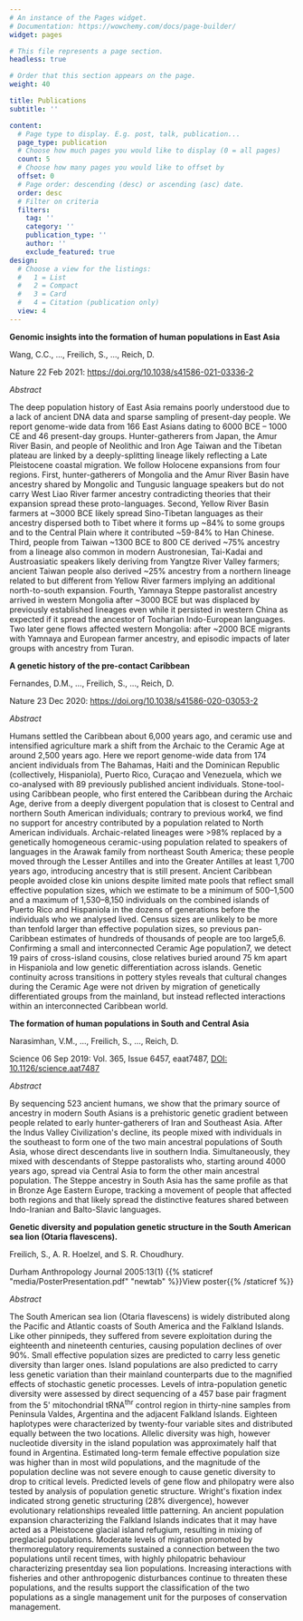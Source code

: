 ```yaml
---
# An instance of the Pages widget.
# Documentation: https://wowchemy.com/docs/page-builder/
widget: pages

# This file represents a page section.
headless: true

# Order that this section appears on the page.
weight: 40

title: Publications
subtitle: ''

content:
  # Page type to display. E.g. post, talk, publication...
  page_type: publication
  # Choose how much pages you would like to display (0 = all pages)
  count: 5
  # Choose how many pages you would like to offset by
  offset: 0
  # Page order: descending (desc) or ascending (asc) date.
  order: desc
  # Filter on criteria
  filters:
    tag: ''
    category: ''
    publication_type: ''
    author: ''
    exclude_featured: true
design:
  # Choose a view for the listings:
  #   1 = List
  #   2 = Compact
  #   3 = Card
  #   4 = Citation (publication only)
  view: 4
---
```


**Genomic insights into the formation of human populations in East Asia**

Wang, C.C., ..., Freilich, S., ..., Reich, D.

Nature  22 Feb 2021: [https://doi.org/10.1038/s41586-021-03336-2 ](https://www.nature.com/articles/s41586-021-03336-2/ "Nature")

*Abstract*

The deep population history of East Asia remains poorly understood due to a lack of ancient DNA data and sparse sampling of present-day people. We report genome-wide data from 166 East Asians dating to 6000 BCE – 1000 CE and 46 present-day groups. Hunter-gatherers from Japan, the Amur River Basin, and people of Neolithic and Iron Age Taiwan and the Tibetan plateau are linked by a deeply-splitting lineage likely reflecting a Late Pleistocene coastal migration. We follow Holocene expansions from four regions. First, hunter-gatherers of Mongolia and the Amur River Basin have ancestry shared by Mongolic and Tungusic language speakers but do not carry West Liao River farmer ancestry contradicting theories that their expansion spread these proto-languages. Second, Yellow River Basin farmers at ~3000 BCE likely spread Sino-Tibetan languages as their ancestry dispersed both to Tibet where it forms up ~84% to some groups and to the Central Plain where it contributed ~59-84% to Han Chinese. Third, people from Taiwan ~1300 BCE to 800 CE derived ~75% ancestry from a lineage also common in modern Austronesian, Tai-Kadai and Austroasiatic speakers likely deriving from Yangtze River Valley farmers; ancient Taiwan people also derived ~25% ancestry from a northern lineage related to but different from Yellow River farmers implying an additional north-to-south expansion. Fourth, Yamnaya Steppe pastoralist ancestry arrived in western Mongolia after ~3000 BCE but was displaced by previously established lineages even while it persisted in western China as expected if it spread the ancestor of Tocharian Indo-European languages. Two later gene flows affected western Mongolia: after ~2000 BCE migrants with Yamnaya and European farmer ancestry, and episodic impacts of later groups with ancestry from Turan.


**A genetic history of the pre-contact Caribbean**

Fernandes, D.M., ..., Freilich, S., ..., Reich, D. 

Nature    23 Dec 2020: [https://doi.org/10.1038/s41586-020-03053-2 ](https://www.nature.com/articles/s41586-020-03053-2/ "Nature")

*Abstract*

Humans settled the Caribbean about 6,000 years ago, and ceramic use and intensified agriculture mark a shift from the Archaic to the Ceramic Age at around 2,500 years ago. Here we report genome-wide data from 174 ancient individuals from The Bahamas, Haiti and the Dominican Republic (collectively, Hispaniola), Puerto Rico, Curaçao and Venezuela, which we co-analysed with 89 previously published ancient individuals. Stone-tool-using Caribbean people, who first entered the Caribbean during the Archaic Age, derive from a deeply divergent population that is closest to Central and northern South American individuals; contrary to previous work4, we find no support for ancestry contributed by a population related to North American individuals. Archaic-related lineages were >98% replaced by a genetically homogeneous ceramic-using population related to speakers of languages in the Arawak family from northeast South America; these people moved through the Lesser Antilles and into the Greater Antilles at least 1,700 years ago, introducing ancestry that is still present. Ancient Caribbean people avoided close kin unions despite limited mate pools that reflect small effective population sizes, which we estimate to be a minimum of 500–1,500 and a maximum of 1,530–8,150 individuals on the combined islands of Puerto Rico and Hispaniola in the dozens of generations before the individuals who we analysed lived. Census sizes are unlikely to be more than tenfold larger than effective population sizes, so previous pan-Caribbean estimates of hundreds of thousands of people are too large5,6. Confirming a small and interconnected Ceramic Age population7, we detect 19 pairs of cross-island cousins, close relatives buried around 75 km apart in Hispaniola and low genetic differentiation across islands. Genetic continuity across transitions in pottery styles reveals that cultural changes during the Ceramic Age were not driven by migration of genetically differentiated groups from the mainland, but instead reflected interactions within an interconnected Caribbean world.



**The formation of human populations in South and Central Asia**

Narasimhan, V.M., ..., Freilich, S., ..., Reich, D.

Science  06 Sep 2019: Vol. 365, Issue 6457, eaat7487, [DOI: 10.1126/science.aat7487](https://science.sciencemag.org/content/365/6457/eaat7487.abstract?casa_token=bRrVNmrqFLYAAAAA:UuKIxMw3laWpvZRur13p2wpAh5v3DYWX-CE1wow_fJc3RMmOoDXaI9TCkDdnDs1wxUgUQULYsc8Nsg/ "Science")

*Abstract*

By sequencing 523 ancient humans, we show that the primary source of ancestry in modern South Asians is a prehistoric genetic gradient between people related to early hunter-gatherers of Iran and Southeast Asia. After the Indus Valley Civilization's decline, its people mixed with individuals in the southeast to form one of the two main ancestral populations of South Asia, whose direct descendants live in southern India. Simultaneously, they mixed with descendants of Steppe pastoralists who, starting around 4000 years ago, spread via Central Asia to form the other main ancestral population. The Steppe ancestry in South Asia has the same profile as that in Bronze Age Eastern Europe, tracking a movement of people that affected both regions and that likely spread the distinctive features shared between Indo-Iranian and Balto-Slavic languages.



**Genetic diversity and population genetic structure in the South American sea lion (Otaria flavescens).**

Freilich, S., A. R. Hoelzel, and S. R. Choudhury. 

Durham Anthropology Journal 2005:13(1) {{% staticref "media/PosterPresentation.pdf" "newtab" %}}View poster{{% /staticref %}}

*Abstract*

The South American sea lion (Otaria flavescens) is widely distributed along the Pacific and Atlantic coasts of South America and the Falkland Islands. Like other pinnipeds, they suffered from severe exploitation during the eighteenth and nineteenth centuries, causing population declines of over 90%. Small effective population sizes are predicted to carry less genetic diversity than larger ones. Island populations are also predicted to carry less genetic variation than their mainland counterparts due to the magnified effects of stochastic genetic processes. Levels of intra-population genetic diversity were assessed by direct sequencing of a 457 base pair fragment from the 5' mitochondrial tRNA<sup>thr</sup> control region in thirty-nine samples from Peninsula Valdes, Argentina and the adjacent Falkland Islands. Eighteen haplotypes were characterized by twenty-four variable sites and distributed equally between the two locations. Allelic diversity was high, however nucleotide diversity in the island population was approximately half that found in Argentina. Estimated long-term female effective population size was higher than in most wild populations, and the magnitude of the population decline was not severe enough to cause genetic diversity to drop to critical levels. Predicted levels of gene flow and
philopatry were also tested by analysis of population genetic structure. Wright's fixation index indicated strong genetic structuring (28% divergence), however evolutionary relationships revealed little patterning. An ancient population expansion characterizing the Falkland Islands indicates that it may have acted as a Pleistocene glacial island refugium, resulting in mixing of preglacial populations. Moderate levels of migration promoted by thermoregulatory requirements sustained a connection between the two populations until recent times, with highly philopatric behaviour characterizing presentday sea lion populations. Increasing interactions with fisheries and other anthropogenic disturbances continue to threaten these populations, and the results support the classification of the two populations as a single management unit for the purposes of conservation management.
 
